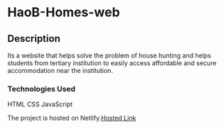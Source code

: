 # HaoB-Homes-web

## Description
Its a website that helps solve the problem of house hunting and helps students from tertiary institution to easily access affordable and secure accommodation near the institution.


### Technologies Used
HTML
CSS
JavaScript

The project is hosted on Netlify.[Hosted Link](https://wanjikode-hoab-homes.netlify.app)


